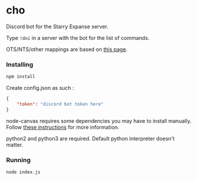 # cho

Discord bot for the Starry Expanse server.

Type `!dni` in a server with the bot for the list of commands.

OTS/NTS/other mappings are based on [this page](http://www.mystembassy.net/downloads/dnifontchart.pdf).

### Installing

```sh
npm install
```

Create config.json as such :

```json
{
	"token": "discord bot token here"
}
```

node-canvas requires some dependencies you may have to install manually.
Follow [these instructions](https://github.com/Automattic/node-canvas/wiki) for more information.

python2 and python3 are required. Default python interpreter doesn't matter.

### Running

```sh
node index.js
```


